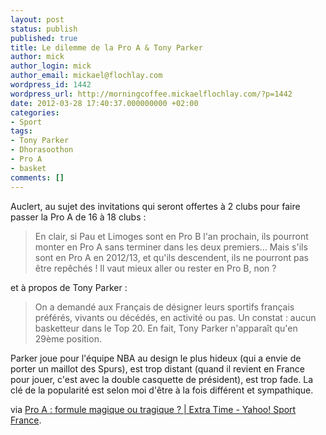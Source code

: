 ```yaml
---
layout: post
status: publish
published: true
title: Le dilemme de la Pro A & Tony Parker
author: mick
author_login: mick
author_email: mickael@flochlay.com
wordpress_id: 1442
wordpress_url: http://morningcoffee.mickaelflochlay.com/?p=1442
date: 2012-03-28 17:40:37.000000000 +02:00
categories:
- Sport
tags:
- Tony Parker
- Dhorasoothon
- Pro A
- basket
comments: []
---
```

Auclert, au sujet des invitations qui seront offertes à 2 clubs pour faire passer la Pro A de 16 à 18 clubs :
<blockquote>En clair, si Pau et Limoges sont en Pro B l'an prochain, ils pourront monter en Pro A sans terminer dans les deux premiers… Mais s'ils sont en Pro A en 2012/13, et qu'ils descendent, ils ne pourront pas être repêchés ! Il vaut mieux aller ou rester en Pro B, non ?</blockquote>
et à propos de Tony Parker :
<blockquote>On a demandé aux Français de désigner leurs sportifs français préférés, vivants ou décédés, en activité ou pas. Un constat : aucun basketteur dans le Top 20. En fait, Tony Parker n'apparaît qu'en 29ème position.</blockquote>
Parker joue pour l'équipe NBA au design le plus hideux (qui a envie de porter un maillot des Spurs), est trop distant (quand il revient en France pour jouer, c'est avec la double casquette de président), est trop fade. La clé de la popularité est selon moi d'être à la fois différent et sympathique.

via <a href="http://fr.sports.yahoo.com/blogs/extra-time/pro-formule-magique-tragique-104305004.html">Pro A : formule magique ou tragique ? | Extra Time - Yahoo! Sport France</a>.
